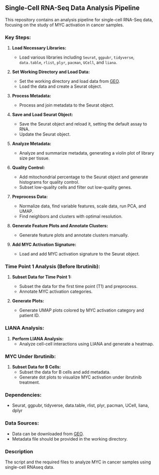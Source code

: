 ## Single-Cell RNA-Seq Data Analysis Pipeline

This repository contains an analysis pipeline for single-cell RNA-Seq data, focusing on the study of MYC activation in cancer samples.

### Key Steps:
1. **Load Necessary Libraries:**
   - Load various libraries including `Seurat`, `ggpubr`, `tidyverse`, `data.table`, `rlist`, `plyr`, `pacman`, `UCell`, and `liana`.

2. **Set Working Directory and Load Data:**
   - Set the working directory and load data from [GEO](https://www.ncbi.nlm.nih.gov/geo/query/acc.cgi?acc=GSE111015).
   - Load the data and create a Seurat object.

3. **Process Metadata:**
   - Process and join metadata to the Seurat object.

4. **Save and Load Seurat Object:**
   - Save the Seurat object and reload it, setting the default assay to RNA.
   - Update the Seurat object.

5. **Analyze Metadata:**
   - Analyze and summarize metadata, generating a violin plot of library size per tissue.

6. **Quality Control:**
   - Add mitochondrial percentage to the Seurat object and generate histograms for quality control.
   - Subset low-quality cells and filter out low-quality genes.

7. **Preprocess Data:**
   - Normalize data, find variable features, scale data, run PCA, and UMAP.
   - Find neighbors and clusters with optimal resolution.

8. **Generate Feature Plots and Annotate Clusters:**
   - Generate feature plots and annotate clusters manually.

9. **Add MYC Activation Signature:**
   - Load and add MYC activation signature to the Seurat object.

### Time Point 1 Analysis (Before Ibrutinib):
1. **Subset Data for Time Point 1:**
   - Subset the data for the first time point (T1) and preprocess.
   - Annotate MYC activation categories.

2. **Generate Plots:**
   - Generate UMAP plots colored by MYC activation category and patient ID.

### LIANA Analysis:
1. **Perform LIANA Analysis:**
   - Analyze cell-cell interactions using LIANA and generate a heatmap.

### MYC Under Ibrutinib:
1. **Subset Data for B Cells:**
   - Subset the data for B cells and add metadata.
   - Generate dot plots to visualize MYC activation under ibrutinib treatment.

### Dependencies:
- Seurat, ggpubr, tidyverse, data.table, rlist, plyr, pacman, UCell, liana, dplyr

### Data Sources:
- Data can be downloaded from [GEO](https://www.ncbi.nlm.nih.gov/geo/query/acc.cgi?acc=GSE111015).
- Metadata file should be provided in the working directory.

### Description
The script and the required files to analyze MYC in cancer samples using single-cell RNAseq data.

